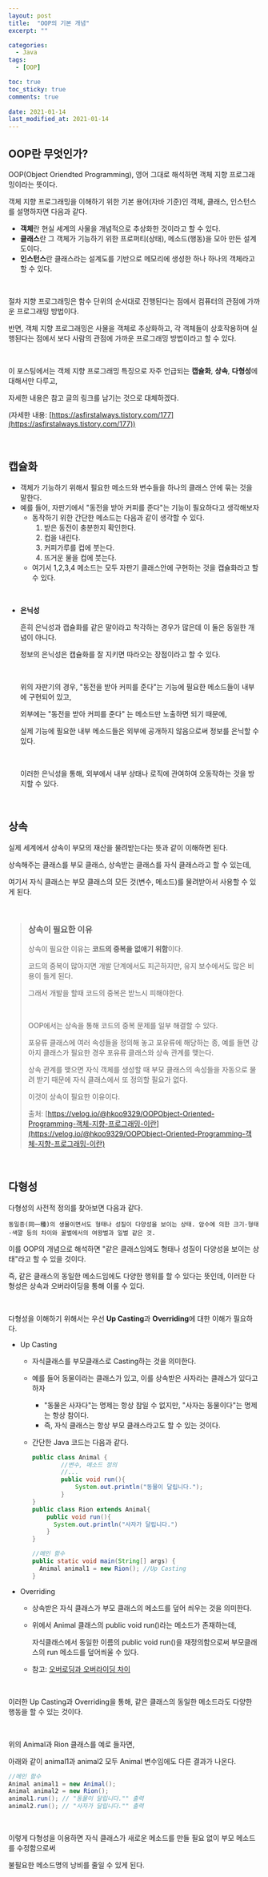 ```yaml
---
layout: post
title:  "OOP의 기본 개념"
excerpt: ""

categories:
  - Java
tags:
  - [OOP]

toc: true
toc_sticky: true
comments: true
 
date: 2021-01-14
last_modified_at: 2021-01-14
---
```

## OOP란 무엇인가?

OOP(Object Oriendted Programming), 영어 그대로 해석하면 객체 지향 프로그래밍이라는 뜻이다.

객체 지향 프로그래밍을 이해하기 위한 기본 용어(자바 기준)인 객체, 클래스, 인스턴스를 설명하자면 다음과 같다.

- **객체**란 현실 세계의 사물을 개념적으로 추상화한 것이라고 할 수 있다.
- **클래스**란 그 객체가 기능하기 위한 프로퍼티(상태), 메소드(행동)을 모아 만든 설계도이다.
- **인스턴스**란 클래스라는 설계도를 기반으로 메모리에 생성한 하나 하나의 객체라고 할 수 있다.

<br>

절차 지향 프로그래밍은 함수 단위의 순서대로 진행된다는 점에서 컴퓨터의 관점에 가까운 프로그래밍 방법이다.

반면, 객체 지향 프로그래밍은 사물을 객체로 추상화하고, 각 객체들이 상호작용하며 실행된다는 점에서 보다 사람의 관점에 가까운 프로그래밍 방법이라고 할 수 있다.

<br>

이 포스팅에서는 객체 지향 프로그래밍 특징으로 자주 언급되는 **캡슐화**, **상속**, **다형성**에 대해서만 다루고, 

자세한 내용은 참고 글의 링크를 남기는 것으로 대체하겠다.

(자세한 내용: [https://asfirstalways.tistory.com/177](https://asfirstalways.tistory.com/177))

<br>

## 캡슐화

- 객체가 기능하기 위해서 필요한 메소드와 변수들을 하나의 클래스 안에 묶는 것을 말한다.
- 예를 들어, 자판기에서 "동전을 받아 커피를 준다"는 기능이 필요하다고 생각해보자
  - 동작하기 위한 간단한 메소드는 다음과 같이 생각할 수 있다.
    1. 받은 동전이 충분한지 확인한다.
    2. 컵을 내린다.
    3. 커피가루를 컵에 붓는다.
    4. 뜨거운 물을 컵에 붓는다.
  - 여기서 1,2,3,4 메소드는 모두 자판기 클래스안에 구현하는 것을 캡슐화라고 할 수 있다.

<br>

- **은닉성**

  흔히 은닉성과 캡슐화를 같은 말이라고 착각하는 경우가 많은데 이 둘은 동일한 개념이 아니다.

  정보의 은닉성은 캡슐화를 잘 지키면 따라오는 장점이라고 할 수 있다.

  <br>

  위의 자판기의 경우, "동전을 받아 커피를 준다"는 기능에 필요한 메소드들이 내부에 구현되어 있고, 

  외부에는 "동전을 받아 커피를 준다" 는 메소드만 노출하면 되기 때문에,

  실제 기능에 필요한 내부 메소드들은 외부에 공개하지 않음으로써 정보를 은닉할 수 있다.

  <br>

  이러한 은닉성을 통해, 외부에서 내부 상태나 로직에 관여하여 오동작하는 것을 방지할 수 있다.

<br>

## 상속

실제 세계에서 상속이 부모의 재산을 물려받는다는 뜻과 같이 이해하면 된다.

상속해주는 클래스를 부모 클래스, 상속받는 클래스를 자식 클래스라고 할 수 있는데, 

여기서 자식 클래스는 부모 클래스의 모든 것(변수, 메소드)를 물려받아서 사용할 수 있게 된다.

<br>

> ### 상속이 필요한 이유
>
> 상속이 필요한 이유는 **코드의 중복을 없애기 위함**이다.
>
> 코드의 중복이 많아지면 개발 단계에서도 피곤하지만, 유지 보수에서도 많은 비용이 들게 된다.
>
> 그래서 개발을 할때 코드의 중복은 받느시 피해야한다.
>
> <br>
>
> OOP에서는 상속을 통해 코드의 중복 문제를 일부 해결할 수 있다.
>
> 포유류 클래스에 여러 속성들을 정의해 놓고 포유류에 해당하는 종, 예를 들면 강아지 클래스가 필요한 경우 포유류 클래스와 상속 관계를 맺는다.
>
> 상속 관계를 맺으면 자식 객체를 생성할 때 부모 클래스의 속성들을 자동으로 물려 받기 때문에 자식 클래스에서 또 정의할 필요가 없다.
>
> 이것이 상속이 필요한 이유이다.
>
> 출처: [https://velog.io/@hkoo9329/OOPObject-Oriented-Programming-객체-지향-프로그래밍-이란](https://velog.io/@hkoo9329/OOPObject-Oriented-Programming-객체-지향-프로그래밍-이란)

<br>

## 다형성

다형성의 사전적 정의를 찾아보면 다음과 같다.

```
동일종(同一種)의 생물이면서도 형태나 성질이 다양성을 보이는 상태. 암수에 의한 크기·형태·색깔 등의 차이와 꿀벌에서의 여왕벌과 일벌 같은 것.
```

이를 OOP의 개념으로 해석하면 "같은 클래스임에도 형태나 성질이 다양성을 보이는 상태"라고 할 수 있을 것이다.

즉, 같은 클래스의 동일한 메소드임에도 다양한 행위를 할 수 있다는 뜻인데, 이러한 다형성은 상속과 오버라이딩을 통해 이룰 수 있다.

<br>

다형성을 이해하기 위해서는 우선 **Up Casting**과 **Overriding**에 대한 이해가 필요하다.

- Up Casting

  - 자식클래스를 부모클래스로 Casting하는 것을 의미한다.

  - 예를 들어 동물이라는 클래스가 있고, 이를 상속받은 사자라는 클래스가 있다고 하자

    - "동물은 사자다"는 명제는 항상 참일 수 없지만, "사자는 동물이다"는 명제는 항상 참이다.
    - 즉, 자식 클래스는 항상 부모 클래스라고도 할 수 있는 것이다.

  - 간단한 Java 코드는 다음과 같다.

    ```java
    public class Animal {
    		//변수, 메소드 정의
    		//...
    		public void run(){
    			System.out.println("동물이 달립니다.");
    		}
    }
    public class Rion extends Animal{
      	public void run(){
          System.out.println("사자가 달립니다.")
        }
    }
    
    //메인 함수
    public static void main(String[] args) {
      Animal animal1 = new Rion(); //Up Casting
    }
    ```

    
- Overriding

  - 상속받은 자식 클래스가 부모 클래스의 메소드를 덮어 씌우는 것을 의미한다.

  - 위에서 Animal 클래스의 public void run()라는 메소드가 존재하는데, 

    자식클래스에서 동일한 이름의 public void run()을 재정의함으로써 부모클래스의 run 메소드를 덮어씌울 수 있다.

  - 참고: [오버로딩과 오버라이딩 차이](https://isaac56.github.io/java/2021/01/12/Diff_Overloading_Overriding.html)

<br>

이러한 Up Casting과 Overriding을 통해, 같은 클래스의 동일한 메소드라도 다양한 행동을 할 수 있는 것이다.

<br>

위의 Animal과 Rion 클래스를 예로 들자면,

 아래와 같이 animal1과 animal2 모두 Animal 변수임에도 다른 결과가 나온다.

```java
//메인 함수
Animal animal1 = new Animal();
Animal animal2 = new Rion();
animal1.run(); // "동물이 달립니다."" 출력
animal2.run(); // "사자가 달립니다."" 출력
```

<br>

이렇게 다형성을 이용하면 자식 클래스가 새로운 메소드를 만들 필요 없이 부모 메소드를 수정함으로써

불필요한 메소드명의 낭비를 줄일 수 있게 된다.



